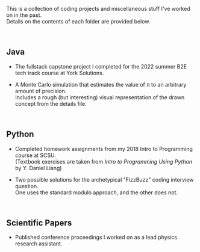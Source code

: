 This is a collection of coding projects and miscellaneous stuff I've worked on in the past.\
Details on the contents of each folder are provided below.

<br>

<h2>Java</h2>

- The fullstack capstone project I completed for the 2022 summer B2E tech track course at York Solutions.

- A Monte Carlo simulation that estimates the value of π to an arbitrary amount of precision.\
Includes a rough (but interesting) visual representation of the drawn concept from the details file. 

<br>



<h2>Python</h2>

- Completed homework assignments from my 2018 Intro to Programming course at SCSU.\
(Textbook exercises are taken from *Intro to Programming Using Python* by Y. Daniel Liang)

- Two possible solutions for the archetypical "FizzBuzz" coding interview question. \
One uses the standard modulo approach, and the other does not. 

<br>

<h2>Scientific Papers</h2>

- Published conference proceedings I worked on as a lead physics research assistant.
